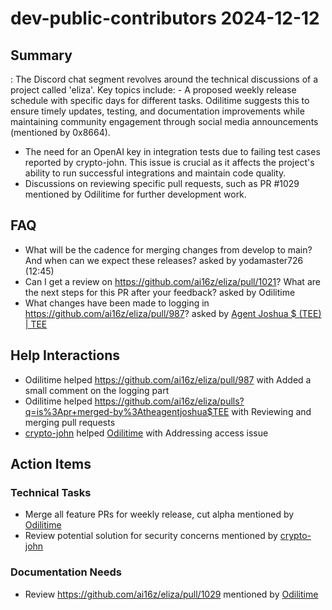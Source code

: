 # dev-public-contributors 2024-12-12

## Summary
: The Discord chat segment revolves around the technical discussions of a project called 'eliza'. Key topics include: - A proposed weekly release schedule with specific days for different tasks. Odilitime suggests this to ensure timely updates, testing, and documentation improvements while maintaining community engagement through social media announcements (mentioned by 0x8664).
- The need for an OpenAI key in integration tests due to failing test cases reported by crypto-john. This issue is crucial as it affects the project's ability to run successful integrations and maintain code quality.
 - Discussions on reviewing specific pull requests, such as PR #1029 mentioned by Odilitime for further development work.

## FAQ
- What will be the cadence for merging changes from develop to main? And when can we expect these releases? asked by yodamaster726 (12:45)
- Can I get a review on https://github.com/ai16z/eliza/pull/1021? What are the next steps for this PR after your feedback? asked by Odilitime
- What changes have been made to logging in https://github.com/ai16z/eliza/pull/987? asked by [Agent Joshua $ (TEE) | TEE](14:06)

## Help Interactions
- Odilitime helped https://github.com/ai16z/eliza/pull/987 with Added a small comment on the logging part
- Odilitime helped https://github.com/ai16z/eliza/pulls?q=is%3Apr+merged-by%3Atheagentjoshua$TEE with Reviewing and merging pull requests
- [crypto-john](22:14) helped [Odilitime](22:23) with Addressing access issue

## Action Items

### Technical Tasks
- Merge all feature PRs for weekly release, cut alpha mentioned by [Odilitime](14:28)
- Review potential solution for security concerns mentioned by [crypto-john](22:14)

### Documentation Needs
- Review https://github.com/ai16z/eliza/pull/1029 mentioned by [Odilitime](19:06)
